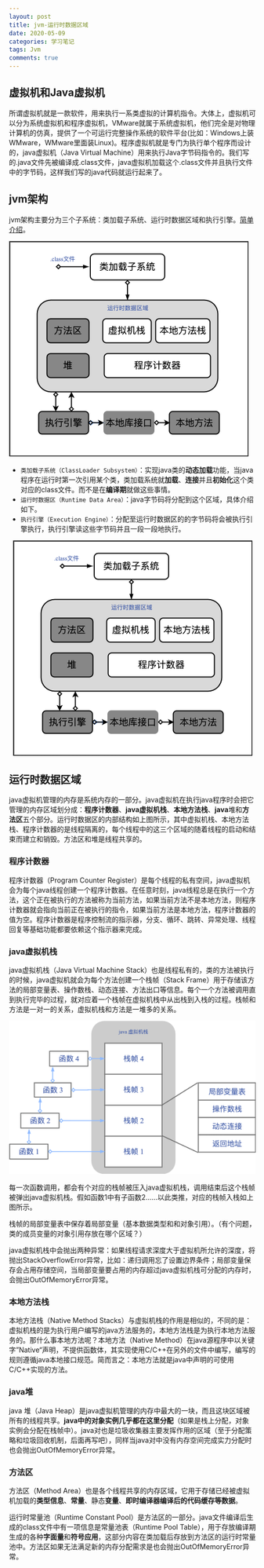 ```yaml
---
layout: post
title: jvm-运行时数据区域
date: 2020-05-09
categories: 学习笔记
tags: Jvm
comments: true 
---
```


## 虚拟机和Java虚拟机

所谓虚拟机就是一款软件，用来执行一系类虚拟的计算机指令。大体上，虚拟机可以分为系统虚拟机和程序虚拟机，VMware就属于系统虚拟机，他们完全是对物理计算机的仿真，提供了一个可运行完整操作系统的软件平台(比如：Windows上装WMware，WMware里面装Linux)。程序虚拟机就是专门为执行单个程序而设计的，java虚拟机（Java Virtual Machine）用来执行Java字节码指令的。我们写的.java文件先被编译成.class文件，java虚拟机加载这个.class文件并且执行文件中的字节码，这样我们写的java代码就运行起来了。

## jvm架构

jvm架构主要分为三个子系统：类加载子系统、运行时数据区域和执行引擎。[简单介绍](https://dzone.com/articles/jvm-architecture-explained)。

![](../images/jvm-architecture.png)

- `类加载子系统（ClassLoader Subsystem）`：实现java类的**动态加载**功能，当java程序在运行时第一次引用某个类，类加载系统就**加载**、**连接**并且**初始化**这个类对应的class文件。而不是在**编译期**就做这些事情。
- `运行时数据区（Runtime Data Area）`：java字节码将分配到这个区域，具体介绍如下。
- `执行引擎（Execution Engine）`：分配至运行时数据区的的字节码将会被执行引擎执行，执行引擎读这些字节码并且一段一段地执行。

<div align="center"><img src="/images/jvm-architecture.png" ></div>



## 运行时数据区域

java虚拟机管理的内存是系统内存的一部分。java虚拟机在执行java程序时会把它管理的内存区域划分成：**程序计数器**、**java虚拟机栈**、**本地方法栈**、**java**堆和**方法区**五个部分。运行时数据区的内部结构如上图所示，其中虚拟机栈、本地方法栈、程序计数器的是线程隔离的，每个线程中的这三个区域的随着线程的启动和结束而建立和销毁。方法区和堆是线程共享的。

### 程序计数器

程序计数器（Program Counter Register）是每个线程的私有空间，java虚拟机会为每个java线程创建一个程序计数器。在任意时刻，java线程总是在执行一个方法，这个正在被执行的方法被称为当前方法，如果当前方法不是本地方法，则程序计数器就会指向当前正在被执行的指令，如果当前方法是本地方法，程序计数器的值为空。程序计数器是程序控制流的指示器，分支、循环、跳转、异常处理、线程回复等基础功能都要依赖这个指示器来完成。

### java虚拟机栈

java虚拟机栈（Java Virtual Machine Stack）也是线程私有的，类的方法被执行的时候，java虚拟机就会为每个方法创建一个栈帧（Stack Frame）用于存储该方法的局部变量表、操作数栈、动态连接、方法出口等信息。每个一个方法被调用直到执行完毕的过程，就对应着一个栈帧在虚拟机栈中从出栈到入栈的过程。栈帧和方法是一对一的关系，虚拟机栈和方法是一堆多的关系。

<div align="center"><img src="/images/stack-and-method-involve.png" ></div>

每一次函数调用，都会有个对应的栈帧被压入java虚拟机栈，调用结束后这个栈帧被弹出java虚拟机栈。假如函数1中有子函数2......以此类推，对应的栈帧入栈如上图所示。

栈帧的局部变量表中保存着局部变量（基本数据类型和和对象引用）。（有个问题，类的成员变量的对象引用存放在哪个区域？）

java虚拟机栈中会抛出两种异常：如果线程请求深度大于虚拟机所允许的深度，将抛出StackOverflowError异常，比如：递归调用忘了设置边界条件；局部变量保存会占用存储空间，当局部变量要占用的内存超过java虚拟机栈可分配的内存时，会抛出OutOfMemoryError异常。

### 本地方法栈

本地方法栈（Native Method Stacks）与虚拟机栈的作用是相似的，不同的是：虚拟机栈的是为执行用户编写的java方法服务的，本地方法栈是为执行本地方法服务的。那什么事本地方法呢？本地方法（Native Method）在java源程序中以关键字”Native“声明，不提供函数体，其实现使用C/C++在另外的文件中编写，编写的规则遵循java本地接口规范。简而言之：本地方法就是java中声明的可使用C/C++实现的方法。

### java堆

java 堆（Java Heap）是java虚拟机管理的内存中最大的一块，而且这块区域被所有的线程共享。**java中的对象实例几乎都在这里分配**（如果是栈上分配，对象实例会分配在栈帧中）。java对也是垃圾收集器主要发挥作用的区域（至于分配策略和垃圾回收机制，后面再写吧），同样当java对中没有内存空间完成实力分配时也会抛出OutOfMemoryError异常。

### 方法区

方法区（Method Area）也是各个线程共享的内存区域，它用于存储已经被虚拟机加载的**类型信息**、**常量**、静态**变量**、**即时编译器编译后的代码缓存等数据**。

运行时常量池（Runtime Constant Pool）是方法区的一部分。java文件编译后生成的class文件中有一项信息是常量池表（Runtime Pool Table），用于存放编译期生成的各种**字面量**和**符号应用**，这部分内容在类加载后存放到方法区的运行时常量池中。方法区如果无法满足新的内存分配需求是也会抛出OutOfMemoryError异常。